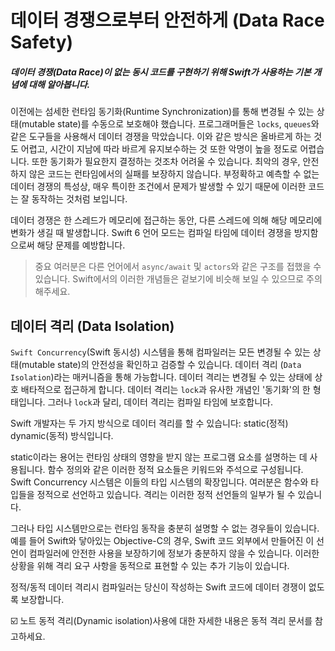 # 데이터 경쟁으로부터 안전하게 (Data Race Safety)
##### 데이터 경쟁(Data Race)이 없는 동시 코드를 구현하기 위해 Swift가 사용하는 기본 개념에 대해 알아봅니다.

이전에는 섬세한 런타임 동기화(Runtime Synchronization)를 통해 변경될 수 있는 상태(mutable state)를 수동으로 보호해야 했습니다. 프로그래머들은 `locks`, `queues`와 같은 도구들을 사용해서 데이터 경쟁을 막았습니다. 이와 같은 방식은 올바르게 하는 것도 어렵고, 시간이 지남에 따라 바르게 유지보수하는 것 또한 악명이 높을 정도로 어렵습니다. 또한 동기화가 필요한지 결정하는 것조차 어려울 수 있습니다. 최악의 경우, 안전하지 않은 코드는 런타임에서의 실패를 보장하지 않습니다. 부정확하고 예측할 수 없는 데이터 경쟁의 특성상, 매우 특이한 조건에서 문제가 발생할 수 있기 때문에 이러한 코드는 잘 동작하는 것처럼 보입니다.

데이터 경쟁은 한 스레드가 메모리에 접근하는 동안, 다른 스레드에 의해 해당 메모리에 변화가 생길 때 발생합니다. Swift 6 언어 모드는 컴파일 타임에 데이터 경쟁을 방지함으로써 해당 문제를 예방합니다.

> 중요
여러분은 다른 언어에서 `async/await` 및 `actors`와 같은 구조를 접했을 수 있습니다. Swift에서의 이러한 개념들은 겉보기에 비슷해 보일 수 있으므로 주의해주세요.

## 데이터 격리 (Data Isolation)
`Swift Concurrency`(Swift 동시성) 시스템을 통해 컴파일러는 모든 변경될 수 있는 상태(mutable state)의 안전성을 확인하고 검증할 수 있습니다. 데이터 격리 (`Data Isolation`)라는 매커니즘을 통해 가능합니다. 데이터 격리는 변경될 수 있는 상태에 상호 배타적으로 접근하게 합니다. 데이터 격리는 `lock`과 유사한 개념인 '동기화'의 한 형태입니다. 그러나 `lock`과 달리, 데이터 격리는 컴파일 타임에 보호합니다.

Swift 개발자는 두 가지 방식으로 데이터 격리를 할 수 있습니다: static(정적) dynamic(동적) 방식입니다.

static이라는 용어는 런타임 상태의 영향을 받지 않는 프로그램 요소를 설명하는 데 사용됩니다. 함수 정의와 같은 이러한 정적 요소들은 키워드와 주석으로 구성됩니다. Swift Concurrency 시스템은 이들의 타입 시스템의 확장입니다. 여러분은 함수와 타입들을 정적으로 선언하고 있습니다. 격리는 이러한 정적 선언들의 일부가 될 수 있습니다.

그러나 타입 시스템만으로는 런타임 동작을 충분히 설명할 수 없는 경우들이 있습니다. 예를 들어 Swift와 닿아있는 Objective-C의 경우, Swift 코드 외부에서 만들어진 이 선언이 컴파일러에 안전한 사용을 보장하기에 정보가 충분하지 않을 수 있습니다. 이러한 상황을 위해 격리 요구 사항을 동적으로 표현할 수 있는 추가 기능이 있습니다.

정적/동적 데이터 격리시 컴파일러는 당신이 작성하는 Swift 코드에 데이터 경쟁이 없도록 보장합니다.

☑️ 노트
동적 격리(Dynamic isolation)사용에 대한 자세한 내용은 동적 격리 문서를 참고하세요.
